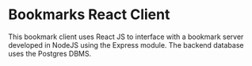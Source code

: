 # Bookmarks React Client

This bookmark client uses React JS to interface with a bookmark server developed in NodeJS using the Express module. The backend database uses the Postgres DBMS. 

